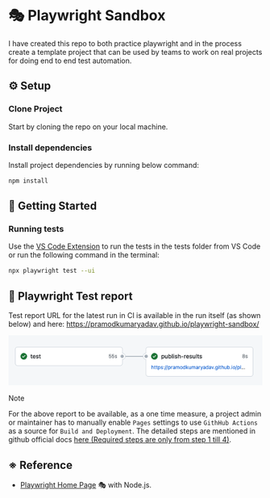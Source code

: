 # 🎭 Playwright Sandbox

I have created this repo to both practice playwright and in the process create a template project that can be used by teams to work on real projects for doing end to end test automation. 

## ⚙️ Setup

### Clone Project

Start by cloning the repo on your local machine. 

### Install dependencies

Install project dependencies by running below command:

```bash
npm install
```

## 🔢 Getting Started

### Running tests

Use the [VS Code Extension](https://marketplace.visualstudio.com/items?itemName=ms-playwright.playwright) to run the tests in the tests folder from VS Code or run the following command in the terminal:

```bash
npx playwright test --ui
```

## 🐞 Playwright Test report 

Test report URL for the latest run in CI is available in the run itself (as shown below) and here: https://pramodkumaryadav.github.io/playwright-sandbox/

![test-result](./docs/pass-results.png)

> [!NOTE]
> For the above report to be available, as a one time measure, a project admin or maintainer has to manually enable `Pages` settings to use `GithHub Actions` as a source for `Build and Deployment`. The detailed steps are mentioned in github official docs [here (Required steps are only from step 1 till 4)](https://docs.github.com/en/pages/getting-started-with-github-pages/configuring-a-publishing-source-for-your-github-pages-site#publishing-with-a-custom-github-actions-workflow). 


## ※ Reference

- [Playwright Home Page](https://playwright.dev/) 🎭 with Node.js.



